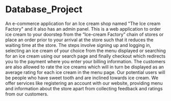 # Database_Project
An e-commerce application for an Ice cream shop named "The Ice cream Factory" and it also has an admin panel.
This is a web application to order ice cream to your doorstep from the “Ice-cream Factory” chain
of stores or place an order prior to your arrival at the store such that it reduces the waiting time at
the store. The steps involve signing up and logging in, selecting an ice cream of your choice
from the menu displayed or searching for an ice cream using our search page and finally
checkout which redirects you to the payment where you enter your billing information. The
customers are also allowed to rate the ice creams which will in turn be displayed as an average
rating for each ice cream in the menu page. Our potential users will be people who have sweet
tooth and are inclined towards ice cream. We offer services like registering an account with our
website, providing menu and information about the store apart from collecting feedback and
ratings from our customers.
